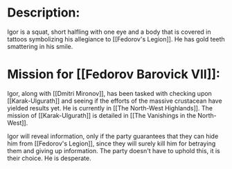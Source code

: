 # Description:
Igor is a squat, short halfling with one eye and a body that is covered in tattoos symbolizing his allegiance to [[Fedorov's Legion]]. He has gold teeth smattering in his smile. 
# Mission for [[Fedorov Barovick VII]]:
Igor, along with [[Dmitri Mironov]], has been tasked with checking upon [[Karak-Ulgurath]] and seeing if the efforts of the massive crustacean have yielded results yet. He is currently in [[The North-West Highlands]]. The mission of [[Karak-Ulgurath]] is detailed in [[The Vanishings in the North-West]]. 

Igor will reveal information, only if the party guarantees that they can hide him from [[Fedorov's Legion]], since they will surely kill him for betraying them and giving up information. The party doesn't have to uphold this, it is their choice. He is desperate.  